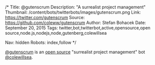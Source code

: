 /*
Title: @gutenscrum
Description: "A surrealist project management"
Thumbnail: /content/bots/twitterbots/images/gutenscrum.png
Link: https://twitter.com/gutenscrum
Source: https://github.com/coleww/gutenscrum
Author: Stefan Bohacek
Date: September 20, 2015
Tags: twitter,bot,twitterbot,active,opensource,open source,node.js,nodejs,node,gutenberg,colewillsea

Nav: hidden
Robots: index,follow
*/

[@gutenscrum](https://twitter.com/gutenscrum) is an [open source](https://github.com/coleww/gutenscrum) "surrealist project management" bot [@colewillsea](https://twitter.com/colewillsea).